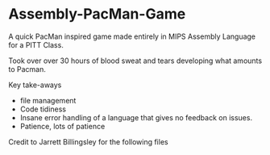 # Assembly-PacMan-Game
A quick PacMan inspired game made entirely in MIPS Assembly Language for a PITT Class.  

Took over over 30 hours of blood sweat and tears developing what amounts to Pacman. 

Key take-aways
- file management  
- Code tidiness
- Insane error handling of a language that gives no feedback on issues.
- Patience, lots of patience

Credit to Jarrett Billingsley for the following files
